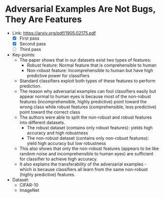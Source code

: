 # Adversarial Examples Are Not Bugs, They Are Features

- Link: https://arxiv.org/pdf/1905.02175.pdf
  - [x] First pass
  - [x] Second pass
  - [ ] Third pass
- Key-points:
  - The paper shows that in our datasets exist two types of features:
    - Robust feature: Normal feature that is comprehensible to human
    - Non-robust feature: Incomprehensible to human but have high predictive power for classifiers
  - Standard classifiers exploit both types of these features to perform prediction.
  - The reason why adversarial examples can fool classifiers easily but appear normal to human eyes is because most of the non-robust features (incomprehensible, highly predictive) point toward the wrong class while robust features (comprehensible, less predictive) point toward the correct class 
  - The authors were able to split the non-robust and robust features into different datasets.
    - The robust dataset (contains only robust features): yields high accuracy and high robustness
    - The non-robust dataset (contains only non-robust features): yield high accuracy but low robustness
  - This also shows that only the non-robust features (appears to be like random noise and incomprehensible to human eyes) are sufficient for classifier to achieve high accuracy.
  - It also explains the transferability of the adversarial examples - which is because classifiers all learn from the same non-robust (highly predictive) features.
- Dataset:
  - CIFAR-10
  - ImageNet
